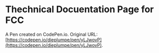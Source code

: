 # Thechnical Docuentation Page for FCC

A Pen created on CodePen.io. Original URL: [https://codepen.io/dieplumpe/pen/yLJwovP](https://codepen.io/dieplumpe/pen/yLJwovP).



